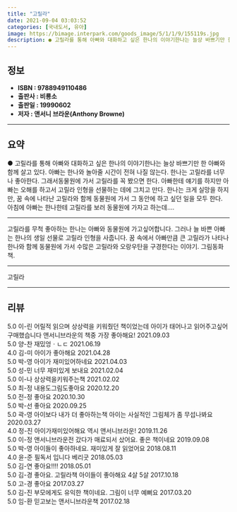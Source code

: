 ```yaml
---
title: "고릴라"
date: 2021-09-04 03:03:52
categories: [국내도서, 유아]
image: https://bimage.interpark.com/goods_image/5/1/1/9/155119s.jpg
description: ● 고릴라를 통해 아빠와 대화하고 싶은 한나의 이야기한나는 늘상 바쁘기만 한 아빠와 함께 살고 있다. 아빠는 한나와 놀아줄 시간이 전혀 나질 않는다. 한나는 고릴라를 너무나 좋아한다. 그래서동물원에 가서 고릴라를 꼭 봤으면 한다. 아빠한테 얘기를 하지만 아빠는 오해를 하고서 고릴라 인
---
```


## **정보**

- **ISBN : 9788949110486**
- **출판사 : 비룡소**
- **출판일 : 19990602**
- **저자 : 앤서니 브라운(Anthony Browne)**

------



## **요약**

●  고릴라를 통해 아빠와 대화하고 싶은 한나의 이야기한나는 늘상 바쁘기만 한 아빠와 함께 살고 있다. 아빠는 한나와 놀아줄 시간이 전혀 나질 않는다. 한나는 고릴라를 너무나 좋아한다. 그래서동물원에 가서 고릴라를 꼭 봤으면 한다. 아빠한테 얘기를 하지만 아빠는 오해를 하고서 고릴라 인형을 선물하는 데에 그치고 만다. 한나는 크게 실망을 하지만, 꿈 속에 나타난 고릴라와 함께 동물원에 가서 그 동안에 하고 싶던 일을 모두 한다. 아침에 아빠는 한나한테 고릴라를 보러 동물원에 가자고 하는데….

------

고릴라를 무척 좋아하는 한나는 아빠와 동물원에 가고싶어합니다. 그러나 늘 바쁜 아빠는 한나의 생일 선물로 고릴라 인형을 사줍니다. 꿈 속에서 아빠만큼 큰  고릴라가 나타나 한나와 함께 동물원에 가서 수많은  고릴라와 오랑우탄을 구경한다는 이야기. 그림동화책.

------


고릴라 

------


## **리뷰** 

5.0 이-린 어릴적 읽으며 상상력을 키워줬던 책이었는데
아이가 태어나고 읽어주고싶어 구매했습니다
앤서니브라운의 책중 가장 좋아해요! 2021.09.03 <br/>5.0 양-찬 재밌엉ㆍㄴㄷ 2021.06.19 <br/>4.0 김-미 아이가 좋아해요 2021.04.28 <br/>5.0 박-영 아이가 재미있어하네요 2021.04.03 <br/>5.0 성-민 너무 재미있게 보내요 2021.02.04 <br/>5.0 이-나 상상력을키워주는책 2021.02.02 <br/>5.0 최-정 내용도그림도좋아요 2020.12.20 <br/>5.0 전-정 좋아요  2020.10.30 <br/>5.0 박-선 좋아요 2020.09.25 <br/>5.0 곽-영 아이보다 내가 더 좋아하는책 아이는 사실적인 그림체가 좀 무섭나봐요 2020.03.27 <br/>4.0 정-진 아이가재미있어해요 역시 앤서니브라운! 2019.11.26 <br/>5.0 이-정 앤서니브라운전 갔다가 매료되서 샀어요. 좋은 책이네요 2019.09.08 <br/>5.0 박-영 아이들이 좋아하네요.
재미있게 잘 읽었어요 2018.08.11 <br/>4.0 윤-준 필독서 입니다 베리굿 2018.05.03 <br/>5.0 김-연 좋아요!!!! 2018.05.01 <br/>5.0 김-경 좋아요. 고릴라책 아이들이 좋아해요 4살 5살 2017.10.18 <br/>5.0 고-경 좋아요 2017.03.27 <br/>5.0 김-진 부모에게도 유익한 책이네요.
그림이 너무 예뻐요 2017.03.20 <br/>5.0 임-환 믿고보는 앤서니브라운책 2017.02.18 <br/>